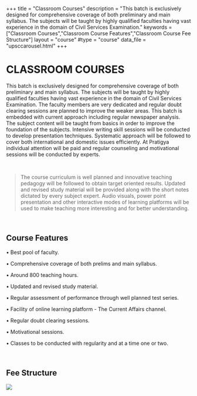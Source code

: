 +++
title = "Classroom Courses"
description = "This batch is exclusively designed for comprehensive coverage of both preliminary and main syllabus. The subjects will be taught by highly qualified faculties having vast experience in the domain of Civil Services Examination."
keywords = ["Classroom Courses","Classroom Course Features","Classroom Course Fee Structure"]
layout = "course"
#type = "course"
data_file = "upsccarousel.html"
+++

# CLASSROOM COURSES
>
This batch is exclusively designed for comprehensive coverage of both preliminary and main syllabus. The subjects will be taught by highly qualified faculties having vast experience in the domain of Civil Services Examination. The faculty members are very dedicated and regular doubt clearing sessions are planned to improve the weaker areas. This batch is embedded with current approach including regular newspaper analysis. The subject content will be taught from basics in order to improve the foundation of the subjects. Intensive writing skill sessions will be conducted to develop presentation techniques. Systematic approach will be followed to cover both international and domestic issues efficiently. At Pratigya individual attention will be paid and regular counseling and motivational sessions will be conducted by experts. 

</br>

> The course curriculum is well planned and innovative teaching pedagogy will be followed to obtain target oriented results. Updated and revised study material will be provided along with the short notes dictated by every subject expert. Audio visuals, power point presentation and other interactive modes of learning platforms will be used to make teaching more interesting and for better understanding. 

</br>


## Course Features

•	Best pool of faculty. 

•	Comprehensive coverage of both prelims and main syllabus. 

•	Around 800 teaching hours. 

•	Updated and revised study material. 

•	Regular assessment of performance through well planned test series. 

•	Facility of online learning platform - The Current Affairs channel. 

•	Regular doubt clearing sessions. 

•	Motivational sessions. 

•	Classes to be conducted with regularity and at a time one or two. 

</br>

## Fee Structure
<img src="/img/banners/upsc-fee-structure.jpg" style="max-width: 100%;"/>



